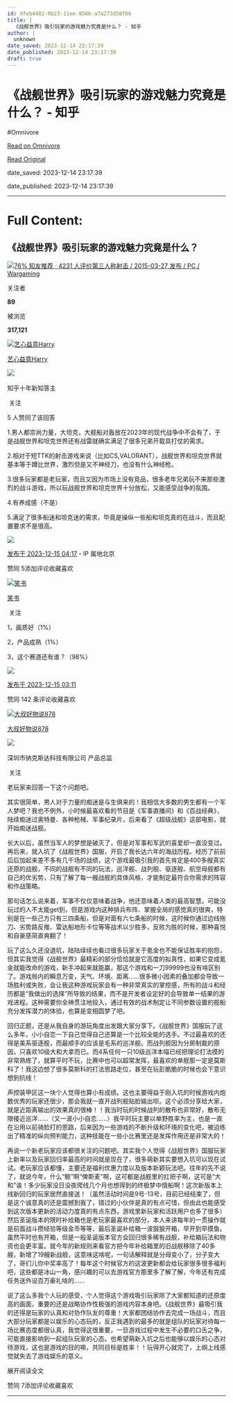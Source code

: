 ```yaml
---
id: dfeb4482-9b23-11ee-958b-a7a273d58f66
title: |
  《战舰世界》吸引玩家的游戏魅力究竟是什么？ - 知乎
author: |
  unknown
date_saved: 2023-12-14 23:17:39
date_published: 2023-12-14 23:17:39
draft: true
---
```


# 《战舰世界》吸引玩家的游戏魅力究竟是什么？ - 知乎
#Omnivore

[Read on Omnivore](https://omnivore.app/me/-18c6c970cc7)

[Read Original](https://www.zhihu.com/question/634871631/answer/3326514816)

date_saved: 2023-12-14 23:17:39

date_published: 2023-12-14 23:17:39

--- 

# Full Content: 

## 《战舰世界》吸引玩家的游戏魅力究竟是什么？

[![](https://proxy-prod.omnivore-image-cache.app/0x0,s9mhucqASc-wHjNiv0csPdnuyk49dmLjQ9463yxeIGzc/https://picx.zhimg.com/v2-cc796cecd28107cc329294d2ef3c4be2_qhd.jpg?source=57bbeac9)76% 知友推荐 · 4231 人评价第三人称射击 / 2015-03-27 发布 / PC / Wargaming​​](https://www.zhihu.com/topic/20015576)

关注者

**89**

被浏览

**317,121**

[![艺心益意Harry](https://proxy-prod.omnivore-image-cache.app/0x0,sQnVZEwls66UoBpJBby_bWyH6bZsCOzF80rjBEjZsRGo/https://picx.zhimg.com/v2-1f52c2a68bf0ae9e90412798907286a6_l.jpg?source=2c26e567)](https://www.zhihu.com/people/haoyiyi)

[艺心益意Harry](https://www.zhihu.com/people/haoyiyi)

[​](https://zhuanlan.zhihu.com/p/344234033)​![](https://proxy-prod.omnivore-image-cache.app/0x0,sRpP1H2oa_TfsDLpATwsIt6ipVLRN7HlUZGTch2Ee4JQ/https://picx.zhimg.com/v2-4812630bc27d642f7cafcd6cdeca3d7a.jpg?source=88ceefae)

知乎十年新知答主

​ 关注

5 人赞同了该回答

1.男人都崇尚力量，大坦克，大舰船对轰放在2023年的现代战争中不会有了，于是战舰世界和坦克世界还有战雷就确实满足了很多兄弟开载具打仗的需求。

2.相对于短TTK的射击游戏来说（比如CS,VALORANT），战舰世界和坦克世界就基本等于蹲比世界，激烈但是又不神经刀，也没有什么神经枪。

3.很多玩家都是老玩家，而且又因为市场上没有竞品，很多老年兄弟玩不来那些激烈的战斗游戏，所以玩战舰世界和坦克世界十分放松，又能感受战争的氛围。

4.有养成感（不是）

5.满足了很多船迷和坦克迷的需求，毕竟是操纵一些船和坦克真的在战斗，而且配置要求不是很高。

![](https://proxy-prod.omnivore-image-cache.app/1538x406,sh-JajwnfA_6On7YuWS-Jg_Jz5PQBPOII0i9dSKN3sZU/https://pic1.zhimg.com/50/v2-7be63c6221fb6bcac04acda532d142ba_720w.jpg?source=2c26e567)

[发布于 2023-12-15 04:17](https://www.zhihu.com/question/634871631/answer/3326514816)・IP 属地北京

​赞同 5​​添加评论​收藏​喜欢

[![笑书](https://proxy-prod.omnivore-image-cache.app/0x0,sVnDfDzKCog8lYAN2lRzADh5vaobrezcXsIQZ6bgg1BY/https://pica.zhimg.com/v2-afc7329b38c14219ddbe6fc8efc211af_l.jpg?source=1def8aca)](https://www.zhihu.com/people/xiao-shu-63-15-41)

[笑书](https://www.zhihu.com/people/xiao-shu-63-15-41)

​ 关注

1，画质好（1%）

2，产品成熟（1%）

3，这个赛道还有谁？（98%）

![](https://proxy-prod.omnivore-image-cache.app/2100x1450,sWtze69z4qemeA77BHjrpOJZnvPnKblKKTurz4lTrgZE/https://picx.zhimg.com/50/v2-b98300ebf48a3a12f987a3b40471d79e_720w.jpg?source=1def8aca)

[发布于 2023-12-15 03:11](https://www.zhihu.com/question/634871631/answer/3326425761)

​赞同 14​​2 条评论​收藏​喜欢

[![大叔好物说878](https://proxy-prod.omnivore-image-cache.app/0x0,s3NoUGLTLy5V3scYyc0CS0QVdh8QHT67nAY2vpQnMzbI/https://picx.zhimg.com/v2-5286fb2f11de6114903828881f8f4616_l.jpg?source=1def8aca)](https://www.zhihu.com/people/li-xiao-long-20-98)

[大叔好物说878](https://www.zhihu.com/people/li-xiao-long-20-98)

[​](https://www.zhihu.com/question/48510028)​![](https://proxy-prod.omnivore-image-cache.app/0x0,sEQaOWrSM4sYxMszrQ6lhsM51WgM5AvlqxCkeG6GJZz4/https://pic1.zhimg.com/v2-4812630bc27d642f7cafcd6cdeca3d7a.jpg?source=88ceefae)

深圳市纳克斯达科技有限公司 产品总监

​ 关注

老玩家来回答一下这个问题吧。

  
其实很简单，男人对于力量的痴迷是与生俱来的！我相信大多数的男生都有一个军人梦吧？我也不例外，小时候最喜欢看的节目是《军事直播间》和《百战经典》，陆续痴迷过奥特曼、各种枪械、军事纪录片，后来看了《超级战舰》这部电影，就开始痴迷战舰。

长大以后，虽然当军人的梦想是破灭了，但是对军事和军武的喜爱却一直没变过。再后来，就入坑了《战舰世界》国服，开启了我长达六年的海战历程。经历了前前后后加起来差不多有几千场的战绩，这个游戏最吸引我的首先肯定是400多艘真实还原的战舰，不同的战舰有不同的玩法，巡洋舰、战列舰、驱逐舰、航空母舰都有自己的优劣势，只有了解了每一艘战舰的具体风格，才能制定最符合你需求的阵容和作战策略。

那句话怎么说来着，军事不仅仅意味着战争，他还意味着人类的最高智慧。可能没玩过的人不太能get到，但是游戏内这种排兵布阵、掌握全局的感觉真的很爽，特别是在一些己方只有三四条船，但是对面有六七条船的时候，这时候你通过边线拖刀、劣势路反推、雷达船地形卡位等等战术以少胜多，反败为胜的时候，那种喜悦和自豪感简直爽翻了！

玩了这么久还没退坑，陆陆续续也看过很多玩家关于氪金也不能保证胜率的抱怨，但其实我觉得《战舰世界》最精彩的部分恰恰就是它高度的拟真性，如果它变成氪金就能改命的游戏，新手冲起来就能赢，那这个游戏和一刀99999也没有啥区别了。游戏局内的瞬息万变，天气、环境、距离……很多微小因素的叠加都会导致一场胜利或失败，会让我这种游戏玩家会有一种非常真实的掌控感，所有的战斗和经历都是“我做出的选择”所导致的结果，而不是开发者设定好的会导致单一结果的游戏进程。这种需要你全神贯注地投入，通过有效的战术制定让不同参数设置的舰船充分发挥潜力的体验，也算是变相圆梦了吧。

回归正题，还是从我自身的游玩角度出发跟大家分享下。《战舰世界》国服玩了这么多年，小小自恋一下自己觉得自己还算是一个比较全能的选手。不过最喜欢的还得是美系驱逐舰，而最顺手的应该是毛系的巡洋舰。而战列舰因为分房制裁的原因，只喜欢10级大和大拿而已。而4系任何一只10级巡洋本喵已经把理论打法摸的非常熟练了，就算平时不玩，比赛中也可以超常发挥，最喜欢的单舰那一定是莫斯科了！我这边想了很多莫斯科的打法思路走位，甚至在玩彭脆脆的时候也会下意识想到抗线！

声控装甲区这一块个人觉得也算小有成绩。这也主要得益于刚入坑的时候游戏内炮数优秀的玩家还很少，那会我就一直开战列舰贴脸输出呗。这个必须分享给大家，就是近距离输出的效果真的很棒！！我当时玩的时候战列的散布也非常好，散布无限接近巡洋……（又一波小小自恋……）我平时玩主要以单野胜率为主，也是一直在沿用以前骑脸打的思路，后来因为一些游戏的不断升级和环境的变化吧，被迫练出了精准的纵向预判能力，这种技能在一些小比赛里还是发挥作用还是非常大的！

再说一个新老玩家应该都很关注的问题吧。其实我个人觉得《战舰世界》国服玩家上新率以及玩家回归率最高的时间就是现在了，很多萌新其实要想入坑可以现在试试。老玩家应该都懂，主要还是福利优惠力度以及版本新颖玩法吧。往年的先不说了，就说今年，什么“鲸”啊“俾斯麦”啊，这可都是战舰里的扛把子啊，这可是“大和”诶！多少玩家没日没夜爬线几个月也想得到的终极梦中情船啊！这次新版本上线新回归的玩家居然直接送！（虽然活动时间是9号-13号，目前已经结束了，但是这个诚意真的还是震撼到我了，错过的小伙伴是真的有点可惜，但由此也能感受到这次版本更新的活动力度真的有点东西，游戏里新玩家和活跃用户也多了很多）然后圣诞版本的限时补给箱也是老玩家最喜欢的部分，本人来讲每年的一贯操作就是前面战斗攒经验等级金币等等，最后圣诞补给箱一波狠狠开箱，早开到早摸鱼。虽然平时也有开箱，但是一般圣诞版本官方会回归很多稀有战舰，补给箱玩法和物资也会更丰富。就今年的新规则来看官方把今年补给箱里的旧战舰移除了40多艘，新增了19艘新战舰，这意味这啥呢，一句话解释就是分母变小了，分子变大了，哥们儿你中奖率高了！每年这个时候官方的这波更新都会给玩家很多很多福利吧，这些都是冰山一角，感兴趣的可以去游戏官方那里多了解了解，今年还有完成任务送外设百万豪礼啥的……

说了这么多我个人玩的感受，个人觉得这个游戏吸引玩家除了大家都知道的还原度高的画面，重要的还是战略协作性极强的游戏内容本身吧。《战舰世界》最吸引我的还得是玩家的认真和对协作队友的尊重！大家都团结协作去完成一场战斗，而且大部分玩家都是以娱乐的心态玩的，反正我遇到的最多的就是组队的玩家对待每一场比赛态度都很认真，我觉得这很重要，一旦游戏过程中发生不必要的口舌之争，可能直接影响到一起组队玩家的心态。也希望萌新入坑之后也能够以娱乐的心态对待游戏，这也是游戏的目的嘛，共同目标是胜率！！玩得开心就完了，上纲上线感觉就失去了游戏娱乐的意义。

展开阅读全文​

​赞同 7​​添加评论​收藏​喜欢

---

